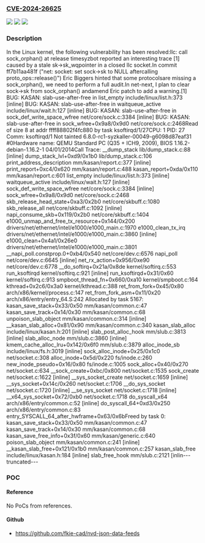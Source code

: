 ### [CVE-2024-26625](https://cve.mitre.org/cgi-bin/cvename.cgi?name=CVE-2024-26625)
![](https://img.shields.io/static/v1?label=Product&message=Linux&color=blue)
![](https://img.shields.io/static/v1?label=Version&message=43815482370c%3C%206b950c712a9a%20&color=brighgreen)
![](https://img.shields.io/static/v1?label=Vulnerability&message=n%2Fa&color=brighgreen)

### Description

In the Linux kernel, the following vulnerability has been resolved:llc: call sock_orphan() at release timesyzbot reported an interesting trace [1] caused by a stale sk->sk_wqpointer in a closed llc socket.In commit ff7b11aa481f ("net: socket: set sock->sk to NULL aftercalling proto_ops::release()") Eric Biggers hinted that some protocolsare missing a sock_orphan(), we need to perform a full audit.In net-next, I plan to clear sock->sk from sock_orphan() andamend Eric patch to add a warning.[1] BUG: KASAN: slab-use-after-free in list_empty include/linux/list.h:373 [inline] BUG: KASAN: slab-use-after-free in waitqueue_active include/linux/wait.h:127 [inline] BUG: KASAN: slab-use-after-free in sock_def_write_space_wfree net/core/sock.c:3384 [inline] BUG: KASAN: slab-use-after-free in sock_wfree+0x9a8/0x9d0 net/core/sock.c:2468Read of size 8 at addr ffff88802f4fc880 by task ksoftirqd/1/27CPU: 1 PID: 27 Comm: ksoftirqd/1 Not tainted 6.8.0-rc1-syzkaller-00049-g6098d87eaf31 #0Hardware name: QEMU Standard PC (Q35 + ICH9, 2009), BIOS 1.16.2-debian-1.16.2-1 04/01/2014Call Trace: <TASK>  __dump_stack lib/dump_stack.c:88 [inline]  dump_stack_lvl+0xd9/0x1b0 lib/dump_stack.c:106  print_address_description mm/kasan/report.c:377 [inline]  print_report+0xc4/0x620 mm/kasan/report.c:488  kasan_report+0xda/0x110 mm/kasan/report.c:601  list_empty include/linux/list.h:373 [inline]  waitqueue_active include/linux/wait.h:127 [inline]  sock_def_write_space_wfree net/core/sock.c:3384 [inline]  sock_wfree+0x9a8/0x9d0 net/core/sock.c:2468  skb_release_head_state+0xa3/0x2b0 net/core/skbuff.c:1080  skb_release_all net/core/skbuff.c:1092 [inline]  napi_consume_skb+0x119/0x2b0 net/core/skbuff.c:1404  e1000_unmap_and_free_tx_resource+0x144/0x200 drivers/net/ethernet/intel/e1000/e1000_main.c:1970  e1000_clean_tx_irq drivers/net/ethernet/intel/e1000/e1000_main.c:3860 [inline]  e1000_clean+0x4a1/0x26e0 drivers/net/ethernet/intel/e1000/e1000_main.c:3801  __napi_poll.constprop.0+0xb4/0x540 net/core/dev.c:6576  napi_poll net/core/dev.c:6645 [inline]  net_rx_action+0x956/0xe90 net/core/dev.c:6778  __do_softirq+0x21a/0x8de kernel/softirq.c:553  run_ksoftirqd kernel/softirq.c:921 [inline]  run_ksoftirqd+0x31/0x60 kernel/softirq.c:913  smpboot_thread_fn+0x660/0xa10 kernel/smpboot.c:164  kthread+0x2c6/0x3a0 kernel/kthread.c:388  ret_from_fork+0x45/0x80 arch/x86/kernel/process.c:147  ret_from_fork_asm+0x11/0x20 arch/x86/entry/entry_64.S:242 </TASK>Allocated by task 5167:  kasan_save_stack+0x33/0x50 mm/kasan/common.c:47  kasan_save_track+0x14/0x30 mm/kasan/common.c:68  unpoison_slab_object mm/kasan/common.c:314 [inline]  __kasan_slab_alloc+0x81/0x90 mm/kasan/common.c:340  kasan_slab_alloc include/linux/kasan.h:201 [inline]  slab_post_alloc_hook mm/slub.c:3813 [inline]  slab_alloc_node mm/slub.c:3860 [inline]  kmem_cache_alloc_lru+0x142/0x6f0 mm/slub.c:3879  alloc_inode_sb include/linux/fs.h:3019 [inline]  sock_alloc_inode+0x25/0x1c0 net/socket.c:308  alloc_inode+0x5d/0x220 fs/inode.c:260  new_inode_pseudo+0x16/0x80 fs/inode.c:1005  sock_alloc+0x40/0x270 net/socket.c:634  __sock_create+0xbc/0x800 net/socket.c:1535  sock_create net/socket.c:1622 [inline]  __sys_socket_create net/socket.c:1659 [inline]  __sys_socket+0x14c/0x260 net/socket.c:1706  __do_sys_socket net/socket.c:1720 [inline]  __se_sys_socket net/socket.c:1718 [inline]  __x64_sys_socket+0x72/0xb0 net/socket.c:1718  do_syscall_x64 arch/x86/entry/common.c:52 [inline]  do_syscall_64+0xd3/0x250 arch/x86/entry/common.c:83 entry_SYSCALL_64_after_hwframe+0x63/0x6bFreed by task 0:  kasan_save_stack+0x33/0x50 mm/kasan/common.c:47  kasan_save_track+0x14/0x30 mm/kasan/common.c:68  kasan_save_free_info+0x3f/0x60 mm/kasan/generic.c:640  poison_slab_object mm/kasan/common.c:241 [inline]  __kasan_slab_free+0x121/0x1b0 mm/kasan/common.c:257  kasan_slab_free include/linux/kasan.h:184 [inline]  slab_free_hook mm/slub.c:2121 [inlin---truncated---

### POC

#### Reference
No PoCs from references.

#### Github
- https://github.com/fkie-cad/nvd-json-data-feeds

